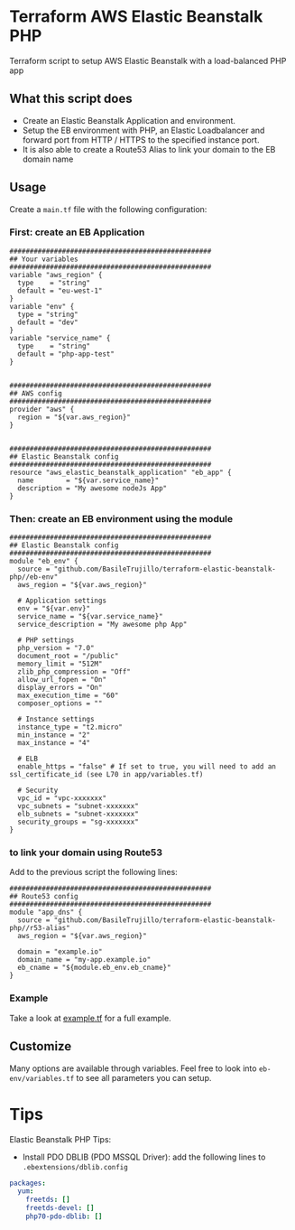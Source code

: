 # Terraform AWS Elastic Beanstalk PHP

Terraform script to setup AWS Elastic Beanstalk with a load-balanced PHP app

## What this script does

* Create an Elastic Beanstalk Application and environment.
* Setup the EB environment with PHP, an Elastic Loadbalancer and forward port from HTTP / HTTPS to the specified instance port.
* It is also able to create a Route53 Alias to link your domain to the EB domain name


## Usage

Create a `main.tf` file with the following configuration:

### First: create an EB Application

```hcl
##################################################
## Your variables
##################################################
variable "aws_region" {
  type    = "string"
  default = "eu-west-1"
}
variable "env" {
  type = "string"
  default = "dev"
}
variable "service_name" {
  type    = "string"
  default = "php-app-test"
}


##################################################
## AWS config
##################################################
provider "aws" {
  region = "${var.aws_region}"
}


##################################################
## Elastic Beanstalk config
##################################################
resource "aws_elastic_beanstalk_application" "eb_app" {
  name        = "${var.service_name}"
  description = "My awesome nodeJs App"
}
```

### Then: create an EB environment using the module

```hcl
##################################################
## Elastic Beanstalk config
##################################################
module "eb_env" {
  source = "github.com/BasileTrujillo/terraform-elastic-beanstalk-php//eb-env"
  aws_region = "${var.aws_region}"

  # Application settings
  env = "${var.env}"
  service_name = "${var.service_name}"
  service_description = "My awesome php App"
  
  # PHP settings
  php_version = "7.0"
  document_root = "/public"
  memory_limit = "512M"
  zlib_php_compression = "Off"
  allow_url_fopen = "On"
  display_errors = "On"
  max_execution_time = "60"
  composer_options = ""
  
  # Instance settings
  instance_type = "t2.micro"
  min_instance = "2"
  max_instance = "4"

  # ELB
  enable_https = "false" # If set to true, you will need to add an ssl_certificate_id (see L70 in app/variables.tf)

  # Security
  vpc_id = "vpc-xxxxxxx"
  vpc_subnets = "subnet-xxxxxxx"
  elb_subnets = "subnet-xxxxxxx"
  security_groups = "sg-xxxxxxx"
}
```

### to link your domain using Route53

Add to the previous script the following lines:

```hcl
##################################################
## Route53 config
##################################################
module "app_dns" {
  source = "github.com/BasileTrujillo/terraform-elastic-beanstalk-php//r53-alias"
  aws_region = "${var.aws_region}"

  domain = "example.io"
  domain_name = "my-app.example.io"
  eb_cname = "${module.eb_env.eb_cname}"
}
``` 

### Example

Take a look at [example.tf](./example.tf) for a full example.

## Customize

Many options are available through variables. Feel free to look into `eb-env/variables.tf` to see all parameters you can setup.

# Tips

Elastic Beanstalk PHP Tips:

* Install PDO DBLIB (PDO MSSQL Driver): add the following lines to `.ebextensions/dblib.config`

```yaml
packages:
  yum:
    freetds: []
    freetds-devel: []
    php70-pdo-dblib: []
```